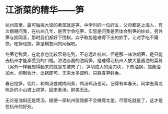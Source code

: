 # 江浙菜的精华——笋

杭州菜里，最可独挑大梁的素菜就是笋。中学时的一位好友，父母都是上海人，有次假期问我，在杭州几年，是否学会吃笋，实际是问我是否体会到笋的妙处。另外笋与损同音，那时我们都好下围棋，弃子取势是难得下出的妙手，让对手吃不痛快，吃掉也损，算是棋友间的问候吧。

冬笋老鸭煲，在北京也比较容易吃到，不必远赴杭州，但是那一味油焖笋，是只能去杭州才能享受到的口福。浓油赤酱的油焖笋，是难得让杭州人放大量酱油的菜肴（另外一样我想得起来的就是东坡肉了），笋切成大的滚刀块，下热油锅，加酱油加水，焖制收汁，出锅即可。无需太多调料，只靠春笋鲜香。

春日挖笋，切片，和肉汤或咸肉同煮，鸭汤鸡汤也可。记得有年春天，同学去黄龙附近的小山坡上挖笋，回来煮汤，鲜美无比。

无论是油焖还是煲汤，随便一家杭州饭馆都不会做得太差，尽管吃就是了，这才是在杭州的好处。
